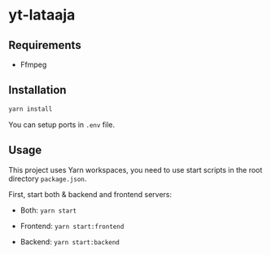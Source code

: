 # yt-lataaja

## Requirements

- Ffmpeg

## Installation

```bash
yarn install
```

You can setup ports in `.env` file.

## Usage

This project uses Yarn workspaces, you need to use start scripts in the root directory `package.json`.

First, start both & backend and frontend servers:

- Both: `yarn start`

- Frontend: `yarn start:frontend`

- Backend: `yarn start:backend`
